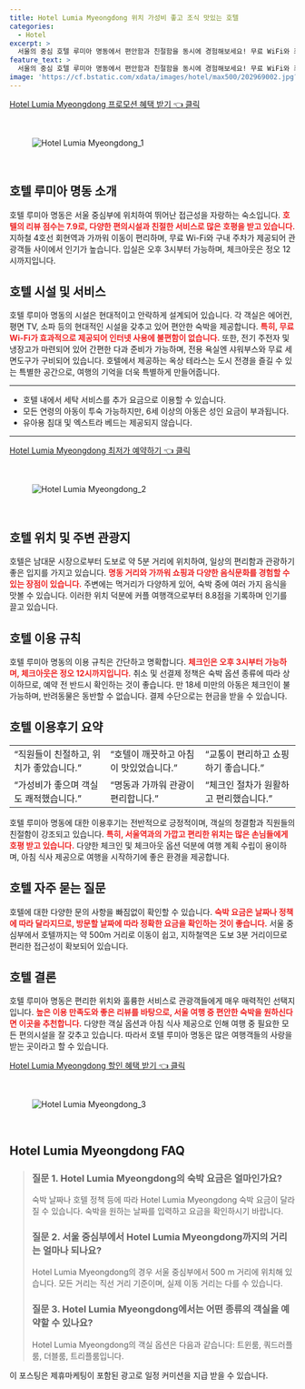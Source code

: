 ```yaml
---
title: Hotel Lumia Myeongdong 위치 가성비 좋고 조식 맛있는 호텔
categories:
  - Hotel
excerpt: >
  서울의 중심 호텔 루미아 명동에서 편안함과 친절함을 동시에 경험해보세요! 무료 WiFi와 최고의 위치 덕분에 여행의 시작을 완벽하게 만들어 줄 이곳 8.8점의 커플 추천을 받은 숨겨진 보석입니다.
feature_text: >
  서울의 중심 호텔 루미아 명동에서 편안함과 친절함을 동시에 경험해보세요! 무료 WiFi와 최고의 위치 덕분에 여행의 시작을 완벽하게 만들어 줄 이곳 8.8점의 커플 추천을 받은 숨겨진 보석입니다.
image: 'https://cf.bstatic.com/xdata/images/hotel/max500/202969002.jpg?k=31c4f86c58d1665e2e8f25a3b3b6bc552b149bebe1ac83c1d1f69ee952a032c6&o=&hp=1'
---
```


<p><a class="modoo-button" href="https://tinyurl.com/25rzc63d" rel="nofollow noopener">Hotel Lumia Myeongdong 프로모션 혜택 받기 👈 클릭</a></p><br/>
<figure class="image"><img alt="Hotel Lumia Myeongdong_1" src="https://cf.bstatic.com/xdata/images/hotel/max1024x768/207985151.jpg?k=2df4dd996585fcd42d2f577470ca2a982b3a8273d0686fa5d163d727bcbb8017&amp;o=&amp;hp=1"/></figure><br/>

<h2 id="호텔_루미아_명동_소개">호텔 루미아 명동 소개</h2>
<p>호텔 루미아 명동은 서울 중심부에 위치하여 뛰어난 접근성을 자랑하는 숙소입니다. <b><span style="color: #ee2323;">호텔의 리뷰 점수는 7.9로, 다양한 편의시설과 친절한 서비스로 많은 호평을 받고 있습니다.</span></b> 지하철 4호선 회현역과 가까워 이동이 편리하며, 무료 Wi-Fi와 구내 주차가 제공되어 관광객들 사이에서 인기가 높습니다. 입실은 오후 3시부터 가능하며, 체크아웃은 정오 12시까지입니다.</p>
<h2 id="호텔_시설_및_서비스">호텔 시설 및 서비스</h2>
<p>호텔 루미아 명동의 시설은 현대적이고 안락하게 설계되어 있습니다. 각 객실은 에어컨, 평면 TV, 소파 등의 현대적인 시설을 갖추고 있어 편안한 숙박을 제공합니다. <b><span style="color: #ee2323;">특히, 무료 Wi-Fi가 효과적으로 제공되어 인터넷 사용에 불편함이 없습니다.</span></b> 또한, 전기 주전자 및 냉장고가 마련되어 있어 간편한 다과 준비가 가능하며, 전용 욕실엔 샤워부스와 무료 세면도구가 구비되어 있습니다. 호텔에서 제공하는 옥상 테라스는 도시 전경을 즐길 수 있는 특별한 공간으로, 여행의 기억을 더욱 특별하게 만들어줍니다.</p>
<hr/>
<ul>
<li>호텔 내에서 세탁 서비스를 추가 요금으로 이용할 수 있습니다.</li>
<li>모든 연령의 아동이 투숙 가능하지만, 6세 이상의 아동은 성인 요금이 부과됩니다.</li>
<li>유아용 침대 및 엑스트라 베드는 제공되지 않습니다.</li>
</ul>
<hr/>
<p><a class="modoo-button" href="https://tinyurl.com/25rzc63d" rel="nofollow noopener">Hotel Lumia Myeongdong 최저가 예약하기 👈 클릭</a></p><br/>
<figure class="image"><img alt="Hotel Lumia Myeongdong_2" src="https://cf.bstatic.com/xdata/images/hotel/max500/202969002.jpg?k=31c4f86c58d1665e2e8f25a3b3b6bc552b149bebe1ac83c1d1f69ee952a032c6&amp;o=&amp;hp=1"/></figure><br/>
<h2 id="호텔_위치_및_주변_관광지">호텔 위치 및 주변 관광지</h2>
<p>호텔은 남대문 시장으로부터 도보로 약 5분 거리에 위치하여, 일상의 편리함과 관광하기 좋은 입지를 가지고 있습니다. <b><span style="color: #ee2323;">명동 거리와 가까워 쇼핑과 다양한 음식문화를 경험할 수 있는 장점이 있습니다.</span></b> 주변에는 먹거리가 다양하게 있어, 숙박 중에 여러 가지 음식을 맛볼 수 있습니다. 이러한 위치 덕분에 커플 여행객으로부터 8.8점을 기록하며 인기를 끌고 있습니다.</p>
<h2 id="호텔_이용_규칙">호텔 이용 규칙</h2>
<p>호텔 루미아 명동의 이용 규칙은 간단하고 명확합니다. <b><span style="color: #ee2323;">체크인은 오후 3시부터 가능하며, 체크아웃은 정오 12시까지입니다.</span></b> 취소 및 선결제 정책은 숙박 옵션 종류에 따라 상이하므로, 예약 전 반드시 확인하는 것이 좋습니다. 만 18세 미만의 아동은 체크인이 불가능하며, 반려동물은 동반할 수 없습니다. 결제 수단으로는 현금을 받을 수 있습니다.</p>
<h2 id="호텔_이용후기_요약">호텔 이용후기 요약</h2>
<table>
<tr>
<td>“직원들이 친절하고, 위치가 좋았습니다.”</td>
<td>“호텔이 깨끗하고 아침이 맛있었습니다.”</td>
<td>“교통이 편리하고 쇼핑하기 좋습니다.”</td>
</tr>
<tr>
<td>“가성비가 좋으며 객실도 쾌적했습니다.”</td>
<td>“명동과 가까워 관광이 편리합니다.”</td>
<td>“체크인 절차가 원활하고 편리했습니다.”</td>
</tr>
</table>
<p>호텔 루미아 명동에 대한 이용후기는 전반적으로 긍정적이며, 객실의 청결함과 직원들의 친절함이 강조되고 있습니다. <b><span style="color: #ee2323;">특히, 서울역과의 가깝고 편리한 위치는 많은 손님들에게 호평 받고 있습니다.</span></b> 다양한 체크인 및 체크아웃 옵션 덕분에 여행 계획 수립이 용이하며, 아침 식사 제공으로 여행을 시작하기에 좋은 환경을 제공합니다.</p>
<h2 id="호텔_자주_묻는_질문">호텔 자주 묻는 질문</h2>
<p>호텔에 대한 다양한 문의 사항을 빠짐없이 확인할 수 있습니다. <b><span style="color: #ee2323;">숙박 요금은 날짜나 정책에 따라 달라지므로, 방문할 날짜에 따라 정확한 요금을 확인하는 것이 좋습니다.</span></b> 서울 중심부에서 호텔까지는 약 500m 거리로 이동이 쉽고, 지하철역은 도보 3분 거리이므로 편리한 접근성이 확보되어 있습니다.</p>
<h2 id="호텔_결론">호텔 결론</h2>
<p>호텔 루미아 명동은 편리한 위치와 훌륭한 서비스로 관광객들에게 매우 매력적인 선택지입니다. <b><span style="color: #ee2323;">높은 이용 만족도와 좋은 리뷰를 바탕으로, 서울 여행 중 편안한 숙박을 원하신다면 이곳을 추천합니다.</span></b> 다양한 객실 옵션과 아침 식사 제공으로 인해 여행 중 필요한 모든 편의시설을 잘 갖추고 있습니다. 따라서 호텔 루미아 명동은 많은 여행객들의 사랑을 받는 곳이라고 할 수 있습니다.</p>

<p><a class="modoo-button" href="https://tinyurl.com/25rzc63d" rel="nofollow noopener">Hotel Lumia Myeongdong 할인 혜택 받기 👈 클릭</a></p><br>

<figure class="image"><img src="https://cf.bstatic.com/xdata/images/hotel/max500/202968757.jpg?k=06b37ca7a10c7bf68d0fbb137f7777b0bebb8ae7e4b9c04b90a1351b878e7f2b&o=&hp=1" alt="Hotel Lumia Myeongdong_3"></figure><br>
<h2 id="Hotel Lumia Myeongdong_FAQ">Hotel Lumia Myeongdong FAQ</h2>
<div itemscope="" itemtype="https://schema.org/FAQPage"> 
<blockquote> 
<div itemscope="" itemprop="mainEntity" itemtype="https://schema.org/Question"> 
<h3 id="질문_1" itemprop="name">질문 1. Hotel Lumia Myeongdong의 숙박 요금은 얼마인가요?</h3> 
<div itemscope="" itemprop="acceptedAnswer" itemtype="https://schema.org/Answer"> 
<span itemprop="text"> 
<p>숙박 날짜나 호텔 정책 등에 따라 Hotel Lumia Myeongdong 숙박 요금이 달라질 수 있습니다. 숙박을 원하는 날짜를 입력하고 요금을 확인하시기 바랍니다.</p> 
</span> 
</div> 
</div> 

<div itemscope="" itemprop="mainEntity" itemtype="https://schema.org/Question"> 
<h3 id="질문_2" itemprop="name">질문 2. 서울 중심부에서 Hotel Lumia Myeongdong까지의 거리는 얼마나 되나요?</h3> 
<div itemscope="" itemprop="acceptedAnswer" itemtype="https://schema.org/Answer"> 
<span itemprop="text"> 
<p>Hotel Lumia Myeongdong의 경우 서울 중심부에서 500 m 거리에 위치해 있습니다. 모든 거리는 직선 거리 기준이며, 실제 이동 거리는 다를 수 있습니다.</p> 
</span> 
</div> 
</div> 

<div itemscope="" itemprop="mainEntity" itemtype="https://schema.org/Question"> 
<h3 id="질문_3" itemprop="name">질문 3. Hotel Lumia Myeongdong에서는 어떤 종류의 객실을 예약할 수 있나요?</h3> 
<div itemscope="" itemprop="acceptedAnswer" itemtype="https://schema.org/Answer"> 
<span itemprop="text"> 
<p>Hotel Lumia Myeongdong의 객실 옵션은 다음과 같습니다: 트윈룸, 쿼드러플룸, 더블룸, 트리플룸입니다.</p> 
</span> 
</div> 
</div> 
</blockquote> 
</div><p>이 포스팅은 제휴마케팅이 포함된 광고로 일정 커미션을 지급 받을 수 있습니다.</p>

